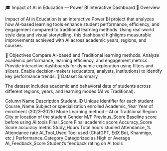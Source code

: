 🎓 Impact of AI in Education — Power BI Interactive Dashboard
📘 Overview



Impact of AI in Education is an interactive Power BI project that analyzes how AI-based learning tools enhance student performance, efficiency, and engagement compared to traditional learning methods.
Using real-world style data and visual storytelling, this dashboard highlights measurable improvements achieved with AI across academic years, regions, and courses.

🎯 Objectives
Compare AI-based and Traditional learning methods.
Analyze academic performance, learning efficiency, and engagement metrics.
Provide interactive dashboards for dynamic exploration using filters and slicers.
Enable decision-makers (educators, analysts, institutions) to identify key performance trends.
🧠 Dataset Summary



The dataset includes academic and behavioral data of students across different regions, years, and learning modes (AI vs Traditional).

Column Name	Description
Student_ID	Unique identifier for each student
Course_Name	Subject or specialization enrolled
Academic_Year	Year of enrollment (2023–2025)
Mode	Learning method – AI or Traditional
Region	City or location of the student
Gender	M/F
Previous_Score	Baseline score before using AI tools
Final_Score	Final academic score
Accuracy_Score	Score accuracy metric
Study_Hours	Total hours studied
Attendance_%	Attendance rate
AI_Tool_Used	Tool used (ChatGPT, EdX Bot, Khanmigo, etc.)
Performance_Category	Categorized as High or Average
AI_Feedback_Score	Student’s feedback rating on AI tools

